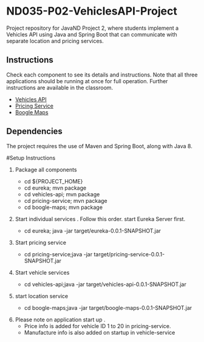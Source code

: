 # ND035-P02-VehiclesAPI-Project

Project repository for JavaND Project 2, where students implement a Vehicles API using Java and Spring Boot that can communicate with separate location and pricing services.

## Instructions

Check each component to see its details and instructions. Note that all three applications
should be running at once for full operation. Further instructions are available in the classroom.

- [Vehicles API](vehicles-api/README.md)
- [Pricing Service](pricing-service/README.md)
- [Boogle Maps](boogle-maps/README.md)

## Dependencies

The project requires the use of Maven and Spring Boot, along with Java 8.

#Setup Instructions

1. Package all components
    - cd ${PROJECT_HOME}
    - cd eureka; mvn package
    - cd vehicles-api; mvn package
    - cd pricing-service; mvn package
    - cd boogle-maps; mvn package

2. Start individual services .  Follow this order. start Eureka Server first.
      - cd eureka; java -jar target/eureka-0.0.1-SNAPSHOT.jar
3. Start pricing service
     - cd pricing-service;java -jar target/pricing-service-0.0.1-SNAPSHOT.jar
4. Start vehicle services
     - cd vehicles-api;java -jar target/vehicles-api-0.0.1-SNAPSHOT.jar
5. start location service
     - cd boogle-maps;java -jar target/boogle-maps-0.0.1-SNAPSHOT.jar

6)  Please note on application start up .
      -    Price info is added for vehicle ID 1 to 20 in pricing-service.
      -    Manufacture info is also added on startup in vehicle-service
